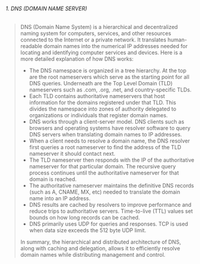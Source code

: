 ###### 1. DNS (DOMAIN NAME SERVER)
> 
> 	DNS (Domain Name System) is a hierarchical and decentralized naming system for computers, services, and other resources connected to the Internet or a private network. It translates human-readable domain names into the numerical IP addresses needed for locating and identifying computer services and devices. Here is a more detailed explanation of how DNS works:
> 	
> 	- The DNS namespace is organized in a tree hierarchy. At the top are the root nameservers which serve as the starting point for all DNS queries. Underneath are the Top Level Domain (TLD) nameservers such as .com, .org, .net, and country-specific TLDs. 
> 	- Each TLD contains authoritative nameservers that host information for the domains registered under that TLD. This divides the namespace into zones of authority delegated to organizations or individuals that register domain names.
> 	- DNS works through a client-server model. DNS clients such as browsers and operating systems have resolver software to query DNS servers when translating domain names to IP addresses. 
> 	- When a client needs to resolve a domain name, the DNS resolver first queries a root nameserver to find the address of the TLD nameserver it should contact next. 
> 	- The TLD nameserver then responds with the IP of the authoritative nameserver for that particular domain. The recursive query process continues until the authoritative nameserver for that domain is reached.
> 	- The authoritative nameserver maintains the definitive DNS records (such as A, CNAME, MX, etc) needed to translate the domain name into an IP address. 
> 	- DNS results are cached by resolvers to improve performance and reduce trips to authoritative servers. Time-to-live (TTL) values set bounds on how long records can be cached.
> 	- DNS primarily uses UDP for queries and responses. TCP is used when data size exceeds the 512 byte UDP limit.
> 	
> 	In summary, the hierarchical and distributed architecture of DNS, along with caching and delegation, allows it to efficiently resolve domain names while distributing management and control.




